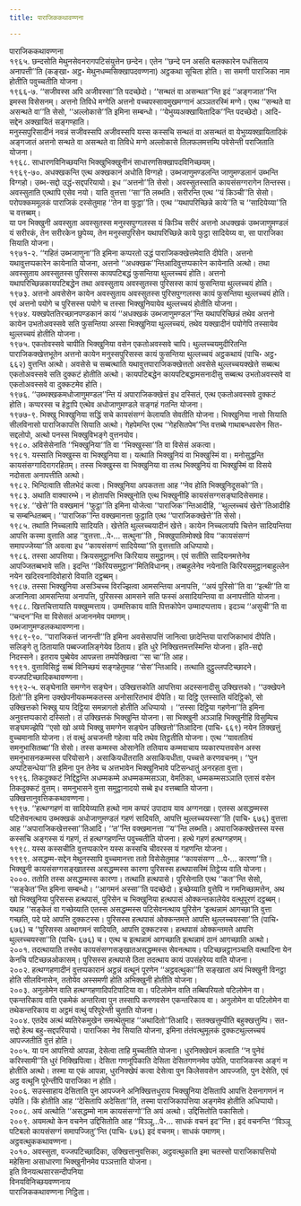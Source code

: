 ```yaml
---
title: पाराजिककथावण्णना

---
```

पाराजिककथावण्णना  
१९६५. छन्दसोति मेथुनसेवनरागपटिसंयुत्तेन छन्देन। एतेन ‘‘छन्दे पन असति बलक्कारेन पधंसिताय अनापत्ती’’ति (कङ्खा॰ अट्ठ॰ मेथुनधम्मसिक्खापदवण्णना) अट्ठकथा सूचिता होति। सा समणी पाराजिका नाम होतीति पवुच्चतीति योजना।  
१९६६-७. ‘‘सजीवस्स अपि अजीवस्सा’’ति पदच्छेदो। ‘‘सन्थतं वा असन्थत’’न्ति इदं ‘‘अङ्गजात’’न्ति इमस्स विसेसनम्। अत्तनो तिविधे मग्गेति अत्तनो वच्चपस्सावमुखमग्गानं अञ्ञतरस्मिं मग्गे। एत्थ ‘‘सन्थते वा असन्थते वा’’ति सेसो, ‘‘अल्लोकासे’’ति इमिना सम्बन्धो। ‘‘येभुय्यअक्खायितादिक’’न्ति पदच्छेदो। आदि-सद्देन अक्खायितं सङ्गण्हाति।  
मनुस्सपुरिसादीनं नवन्नं सजीवस्सपि अजीवस्सपि यस्स कस्सचि सन्थतं वा असन्थतं वा येभुय्यक्खायितादिकं अङ्गजातं अत्तनो सन्थते वा असन्थते वा तिविधे मग्गे अल्लोकासे तिलफलमत्तम्पि पवेसेन्ती पराजिताति योजना।  
१९६८. साधारणविनिच्छयन्ति भिक्खुभिक्खुनीनं साधारणसिक्खापदविनिच्छयम्।  
१९६९-७०. अधक्खकन्ति एत्थ अक्खकानं अधोति विग्गहो। उब्भजाणुमण्डलन्ति जाणुमण्डलानं उब्भन्ति विग्गहो। उब्भ-सद्दो उद्धं-सद्दपरियायो। इध ‘‘अत्तनो’’ति सेसो। अवस्सुतस्साति कायसंसग्गरागेन तिन्तस्स। अवस्सुताति एत्थापि एसेव नयो। याति वुत्तत्ता ‘‘सा’’ति लब्भति। सरीरन्ति एत्थ ‘‘यं किञ्ची’’ति सेसो। परोपक्कममूलकं पाराजिकं दस्सेतुमाह ‘‘तेन वा फुट्ठा’’ति। एत्थ ‘‘यथापरिच्छिन्ने काये’’ति च ‘‘सादियेय्या’’ति च वत्तब्बम्।  
या पन भिक्खुनी अवस्सुता अवस्सुतस्स मनुस्सपुग्गलस्स यं किञ्चि सरीरं अत्तनो अधक्खकं उब्भजाणुमण्डलं यं सरीरकं, तेन सरीरकेन छुपेय्य, तेन मनुस्सपुरिसेन यथापरिच्छिन्ने काये फुट्ठा सादियेय्य वा, सा पाराजिका सियाति योजना।  
१९७१-२. ‘‘गहितं उब्भजाणुना’’ति इमिना कप्परतो उद्धं पाराजिकक्खेत्तमेवाति दीपेति। अत्तनो यथावुत्तप्पकारेन कायेनाति योजना, अत्तनो ‘‘अधक्खक’’न्तिआदिवुत्तप्पकारेन कायेनाति अत्थो। तथा अवस्सुताय अवस्सुतस्स पुरिसस्स कायपटिबद्धं फुसन्तिया थुल्लच्चयं होति। अत्तनो यथापरिच्छिन्नकायपटिबद्धेन तथा अवस्सुताय अवस्सुतस्स पुरिसस्स कायं फुसन्तिया थुल्लच्चयं होति।  
१९७३. अत्तनो अवसेसेन कायेन अवस्सुताय अवस्सुतस्स पुरिसपुग्गलस्स कायं फुसन्तिया थुल्लच्चयं होति। एवं अत्तनो पयोगे च पुरिसस्स पयोगे च तस्सा भिक्खुनियायेव थुल्लच्चयं होतीति योजना।  
१९७४. यक्खपेततिरच्छानपण्डकानं कायं ‘‘अधक्खकं उब्भजाणुमण्डल’’न्ति यथापरिच्छिन्नं तथेव अत्तनो कायेन उभतोअवस्सवे सति फुसन्तिया अस्सा भिक्खुनिया थुल्लच्चयं, तथेव यक्खादीनं पयोगेपि तस्सायेव थुल्लच्चयं होतीति योजना।  
१९७५. एकतोवस्सवे चापीति भिक्खुनिया वसेन एकतोअवस्सवे चापि। थुल्लच्चयमुदीरितन्ति पाराजिकक्खेत्तभूतेन अत्तनो कायेन मनुस्सपुरिसस्स कायं फुसन्तिया थुल्लच्चयं अट्ठकथायं (पाचि॰ अट्ठ॰ ६६२) वुत्तन्ति अत्थो। अवसेसे च सब्बत्थाति यथावुत्तपाराजिकक्खेत्ततो अवसेसे थुल्लच्चयक्खेत्ते सब्बत्थ एकतोअवस्सवे सति दुक्कटं होतीति अत्थो। कायपटिबद्धेन कायपटिबद्धामसनादीसु सब्बत्थ उभतोअवस्सवे वा एकतोअवस्सवे वा दुक्कटमेव होति।  
१९७६. ‘‘उब्भक्खकमधोजाणुमण्डल’’न्ति यं अपाराजिकक्खेत्तं इध दस्सितं, एत्थ एकतोअवस्सवे दुक्कटं होति। कप्परस्स च हेट्ठापि एत्थेव अधोजाणुमण्डले सङ्गहं गतन्ति योजना।  
१९७७-९. भिक्खु भिक्खुनिया सद्धिं सचे कायसंसग्गं केलायति सेवतीति योजना। भिक्खुनिया नासो सियाति सीलविनासो पाराजिकापत्ति सियाति अत्थो। गेहपेमन्ति एत्थ ‘‘गेहसितपेम’’न्ति वत्तब्बे गाथाबन्धवसेन सित-सद्दलोपो, अत्थो पनस्स भिक्खुविभङ्गे वुत्तनयोव।  
१९८०. अविसेसेनाति ‘‘भिक्खुनिया’’ति वा ‘‘भिक्खुस्सा’’ति वा विसेसं अकत्वा।  
१९८१. यस्साति भिक्खुस्स वा भिक्खुनिया वा। यत्थाति भिक्खुनियं वा भिक्खुस्मिं वा। मनोसुद्धन्ति कायसंसग्गादिरागरहितम्। तस्स भिक्खुस्स वा भिक्खुनिया वा तत्थ भिक्खुनियं वा भिक्खुस्मिं वा विसये नदोसता अनापत्तीति अत्थो।  
१९८२. भिन्दित्वाति सीलभेदं कत्वा। भिक्खुनिया अपकतत्ता आह ‘‘नेव होति भिक्खुनिदूसको’’ति।  
१९८३. अथाति वाक्यारम्भे। न होतापत्ति भिक्खुनोति एत्थ भिक्खुनीहि कायसंसग्गसङ्घादिसेसमाह।  
१९८४. ‘‘खेत्ते’’ति वक्खमानं ‘‘फुट्ठा’’ति इमिना योजेत्वा ‘‘पाराजिक’’न्तिआदीहि, ‘‘थुल्लच्चयं खेत्ते’’तिआदीहि च सम्बन्धितब्बम्। ‘‘पाराजिक’’न्ति वक्खमानत्ता फुट्ठाति एत्थ ‘‘पाराजिकक्खेत्ते’’ति सेसो।  
१९८५. तथाति निच्चलापि सादियति। खेत्तेति थुल्लच्चयादीनं खेत्ते। कायेन निच्चलायपि चित्तेन सादियन्तिया आपत्ति कस्मा वुत्ताति आह ‘‘वुत्तत्ता…पे॰… सत्थुना’’ति , भिक्खुपातिमोक्खे विय ‘‘कायसंसग्गं समापज्जेय्या’’ति अवत्वा इध ‘‘कायसंसग्गं सादियेय्या’’ति वुत्तत्ताति अधिप्पायो।  
१९८६. तस्सा आपत्तिया। क्रियसमुट्ठानन्ति किरियाय समुट्ठानम्। एवं सतीति सादियनमत्तेनेव आपज्जितब्बभावे सति। इदन्ति ‘‘किरियसमुट्ठान’’मितिविधानम्। तब्बहुलेनेव नयेनाति किरियसमुट्ठानबाहुल्लेन नयेन खदिरवनादिवोहारो वियाति दट्ठब्बम्।  
१९८७. तस्सा भिक्खुनिया असञ्चिच्च विरज्झित्वा आमसन्तिया अनापत्ति, ‘‘अयं पुरिसो’’ति वा ‘‘इत्थी’’ति वा अजानित्वा आमसन्तिया अनापत्ति, पुरिसस्स आमसने सति फस्सं असादियन्तिया वा अनापत्तीति योजना।  
१९८८. खित्तचित्तायाति यक्खुम्मत्ताय। उम्मत्तिकाय वाति पित्तकोपेन उम्मादप्पत्ताय। इदञ्च ‘‘असुची’’ति वा ‘‘चन्दन’’न्ति वा विसेसतं अजाननमेव पमाणम्।  
उब्भजाणुमण्डलकथावण्णना।  
१९८९-९०. ‘‘पाराजिकत्तं जानन्ती’’ति इमिना अवसेसापत्तिं जानित्वा छादेन्तिया पाराजिकाभावं दीपेति। सलिङ्गे तु ठितायाति पब्बज्जालिङ्गेयेव ठिताय। इति धुरे निक्खित्तमत्तस्मिन्ति योजना। इति-सद्दो निदस्सने। इतराय पुब्बेयेव आपन्नत्ता तमपेक्खित्वा ‘‘सा चा’’ति आह।  
१९९१. वुत्ताविसिट्ठं सब्बं विनिच्छयं सङ्गहेतुमाह ‘‘सेस’’न्तिआदि। तत्थाति दुट्ठुल्लपटिच्छादने।  
वज्जपटिच्छादिकथावण्णना।  
१९९२-५. सङ्घेनाति समग्गेन सङ्घेन। उक्खित्तकोति आपत्तिया अदस्सनादीसु उक्खित्तको। ‘‘उक्खेपने ठितो’’ति इमिना उक्खेपनीयकम्मकतस्स अनोसारितभावं दीपेति। या दिट्ठि एतस्साति यंदिट्ठिको, सो उक्खित्तको भिक्खु याय दिट्ठिया समन्नागतो होतीति अधिप्पायो । ‘‘तस्सा दिट्ठिया गहणेना’’ति इमिना अनुवत्तप्पकारो दस्सितो। तं उक्खित्तकं भिक्खुन्ति योजना। सा भिक्खुनी अञ्ञाहि भिक्खुनीहि विसुम्पिच सङ्घमज्झेपि ‘‘एसो खो अय्ये भिक्खु समग्गेन सङ्घेन उक्खित्तो’’तिआदिना (पाचि॰ ६६९) नयेन तिक्खत्तुं वुच्चमानाति योजना। तं वत्थुं अचजन्ती गहेत्वा यदि तथेव तिट्ठतीति योजना। एत्थ ‘‘यावततियं समनुभासितब्बा’’ति सेसो। तस्स कम्मस्स ओसानेति ततियाय कम्मवाचाय य्यकारप्पत्तवसेन अस्स समनुभासनकम्मस्स परियोसाने। असाकियधीतराति असाकियधीता, पच्चत्ते करणवचनम्। ‘‘पुन अप्पटिसन्धेया’’ति इमिना पुन तेनेव च अत्तभावेन भिक्खुनिभावे पटिसन्धातुं अनरहता वुत्ता।  
१९९६. तिकदुक्कटं निद्दिट्ठन्ति अधम्मकम्मे अधम्मकम्मसञ्ञा, वेमतिका, धम्मकम्मसञ्ञाति एतासं वसेन तिकदुक्कटं वुत्तम्। समनुभासने वुत्ता समुट्ठानादयो सब्बे इध वत्तब्बाति योजना।  
उक्खित्तानुवत्तिककथावण्णना।  
१९९७. ‘‘हत्थग्गहणं वा सादियेय्याति हत्थो नाम कप्परं उपादाय याव अग्गनखा। एतस्स असद्धम्मस्स पटिसेवनत्थाय उब्भक्खकं अधोजाणुमण्डलं गहणं सादियति, आपत्ति थुल्लच्चयस्सा’’ति (पाचि॰ ६७६) वुत्तत्ता आह ‘‘अपाराजिकखेत्तस्सा’’तिआदि। ‘‘त’’न्ति वक्खमानत्ता ‘‘य’’न्ति लब्भति। अपाराजिकक्खेत्तस्स यस्स कस्सचि अङ्गस्स यं गहणं, तं हत्थग्गहणन्ति पवुच्चतीति योजना। हत्थे गहणं हत्थग्गहणम्।  
१९९८. यस्स कस्सचीति वुत्तप्पकारेन यस्स कस्सचि चीवरस्स यं गहणन्ति योजना।  
१९९९. असद्धम्म-सद्देन मेथुनस्सापि वुच्चमानत्ता ततो विसेसेतुमाह ‘‘कायसंसग्ग …पे॰… कारणा’’ति। भिक्खुनी कायसंसग्गसङ्खातस्स असद्धम्मस्स कारणा पुरिसस्स हत्थपासस्मिं तिट्ठेय्य वाति योजना।  
२०००. ततोति तस्स असद्धम्मस्स कारणा। तत्थाति हत्थपासे। पुरिसेनाति एत्थ ‘‘कत’’न्ति सेसो, ‘‘सङ्केत’’न्ति इमिना सम्बन्धो। ‘‘आगमनं अस्सा’’ति पदच्छेदो। इच्छेय्याति वुत्तेपि न गमनिच्छामत्तेन, अथ खो भिक्खुनिया पुरिसस्स हत्थपासं, पुरिसेन च भिक्खुनिया हत्थपासं ओक्कन्तकालेयेव वत्थुपूरणं दट्ठब्बम्। यथाह ‘‘सङ्केतं वा गच्छेय्याति एतस्स असद्धम्मस्स पटिसेवनत्थाय पुरिसेन ‘इत्थन्नामं आगच्छा’ति वुत्ता गच्छति, पदे पदे आपत्ति दुक्कटस्स। पुरिसस्स हत्थपासं ओक्कन्तमत्ते आपत्ति थुल्लच्चयस्सा’’ति (पाचि॰ ६७६) च ‘‘पुरिसस्स अब्भागमनं सादियति, आपत्ति दुक्कटस्स। हत्थपासं ओक्कन्तमत्ते आपत्ति थुल्लच्चयस्सा’’ति (पाचि॰ ६७६) च। एत्थ च इत्थन्नामं आगच्छाति इत्थन्नामं ठानं आगच्छाति अत्थो।  
२००१. तदत्थायाति तस्सेव कायसंसग्गसङ्खातअसद्धम्मस्स सेवनत्थाय। पटिच्छन्नट्ठानञ्चाति वत्थादिना येन केनचि पटिच्छन्नओकासम्। पुरिसस्स हत्थपासे ठिता तदत्थाय कायं उपसंहरेय्य वाति योजना।  
२००२. हत्थग्गहणादीनं वुत्तप्पकारानं अट्ठन्नं वत्थूनं पूरणेन ‘‘अट्ठवत्थुका’’ति सङ्खाता अयं भिक्खुनी विनट्ठा होति सीलविनासेन, ततोयेव अस्समणी होति अभिक्खुनी होतीति योजना।  
२००३. अनुलोमेन वाति हत्थग्गहणादिपटिपाटिया वा। पटिलोमेन वाति तब्बिपरियतो पटिलोमेन वा। एकन्तरिकाय वाति एकमेकं अन्तरित्वा पुन तस्सापि करणवसेन एकन्तरिकाय वा। अनुलोमेन वा पटिलोमेन वा तथेकन्तरिकाय वा अट्ठमं वत्थुं परिपूरेन्ती चुताति योजना।  
२००४. एतदेव अत्थं ब्यतिरेकमुखेन समत्थेतुमाह ‘‘अथादितो’’तिआदि। सतक्खत्तुम्पीति बहुक्खत्तुम्पि। सत-सद्दो हेत्थ बहु-सद्दपरियायो। पाराजिका नेव सियाति योजना, इमिना तंतंवत्थुमूलकं दुक्कटथुल्लच्चयं आपज्जतीति वुत्तं होति।  
२००५. या पन आपत्तियो आपन्ना, देसेत्वा ताहि मुच्चतीति योजना। धुरनिक्खेपनं कत्वाति ‘‘न पुनेवं करिस्सामी’’ति धुरं निक्खिपित्वा। देसिता गणनूपिकाति देसिता देसितगणनमेव उपेति, पाराजिकस्स अङ्गं न होतीति अत्थो। तस्मा या एकं आपन्ना, धुरनिक्खेपं कत्वा देसेत्वा पुन किलेसवसेन आपज्जति, पुन देसेति, एवं अट्ठ वत्थूनि पूरेन्तीपि पाराजिका न होति।  
२००६. सउस्साहाय देसिताति पुन आपज्जने अनिक्खित्तधुराय भिक्खुनिया देसितापि आपत्ति देसनागणनं न उपेति। किं होतीति आह ‘‘देसितापि अदेसिता’’ति, तस्मा पाराजिकापत्तिया अङ्गमेव होतीति अधिप्पायो।  
२००८. अयं अत्थोति ‘‘असद्धम्मो नाम कायसंसग्गो’’ति अयं अत्थो। उद्दिसितोति पकासितो।  
२००९. अयमत्थो केन वचनेन उद्दिसितोति आह ‘‘विञ्ञू…पे॰… साधकं वचनं इद’’न्ति। इदं वचनन्ति ‘‘विञ्ञू पटिबलो कायसंसग्गं समापज्जितु’’न्ति (पाचि॰ ६७६) इदं वचनम्। साधकं पमाणम्।  
अट्ठवत्थुककथावण्णना।  
२०१०. अवस्सुता, वज्जपटिच्छादिका, उक्खित्तानुवत्तिका, अट्ठवत्थुकाति इमा चतस्सो पाराजिकापत्तियो महेसिना असाधारणा भिक्खुनीनमेव पञ्ञत्ताति योजना।  
इति विनयत्थसारसन्दीपनिया  
विनयविनिच्छयवण्णनाय  
पाराजिककथावण्णना निट्ठिता।  